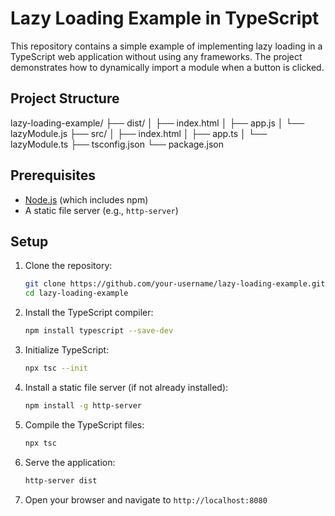 # Lazy Loading Example in TypeScript

This repository contains a simple example of implementing lazy loading in a TypeScript web application without using any frameworks. The project demonstrates how to dynamically import a module when a button is clicked.

## Project Structure

lazy-loading-example/
├── dist/
│ ├── index.html
│ ├── app.js
│ └── lazyModule.js
├── src/
│ ├── index.html
│ ├── app.ts
│ └── lazyModule.ts
├── tsconfig.json
└── package.json


## Prerequisites

- [Node.js](https://nodejs.org/) (which includes npm)
- A static file server (e.g., `http-server`)

## Setup

1. Clone the repository:

   ```bash
   git clone https://github.com/your-username/lazy-loading-example.git
   cd lazy-loading-example

2. Install the TypeScript compiler:

    ```bash
    npm install typescript --save-dev

3. Initialize TypeScript:

    ```bash
    npx tsc --init

4. Install a static file server (if not already installed):

    ```bash
    npm install -g http-server

5. Compile the TypeScript files:
    ```bash
    npx tsc

6. Serve the application:
    ```bash
    http-server dist

7. Open your browser and navigate to `http://localhost:8080 `

